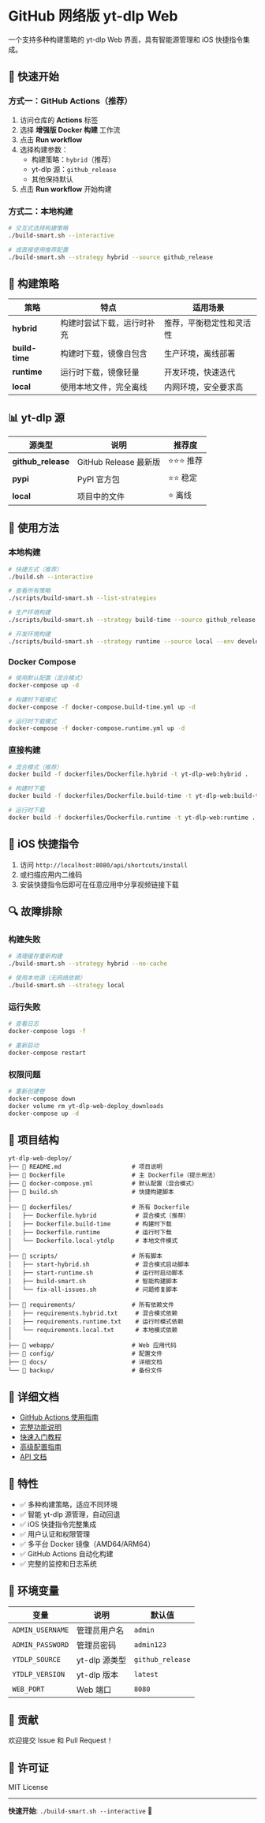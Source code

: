 # GitHub 网络版 yt-dlp Web

一个支持多种构建策略的 yt-dlp Web 界面，具有智能源管理和 iOS 快捷指令集成。

## 🚀 快速开始

### 方式一：GitHub Actions（推荐）

1. 访问仓库的 **Actions** 标签
2. 选择 **增强版 Docker 构建** 工作流
3. 点击 **Run workflow**
4. 选择构建参数：
   - 构建策略：`hybrid`（推荐）
   - yt-dlp 源：`github_release`
   - 其他保持默认
5. 点击 **Run workflow** 开始构建

### 方式二：本地构建

```bash
# 交互式选择构建策略
./build-smart.sh --interactive

# 或直接使用推荐配置
./build-smart.sh --strategy hybrid --source github_release
```

## 🎯 构建策略

| 策略 | 特点 | 适用场景 |
|------|------|----------|
| **hybrid** | 构建时尝试下载，运行时补充 | 推荐，平衡稳定性和灵活性 |
| **build-time** | 构建时下载，镜像自包含 | 生产环境，离线部署 |
| **runtime** | 运行时下载，镜像轻量 | 开发环境，快速迭代 |
| **local** | 使用本地文件，完全离线 | 内网环境，安全要求高 |

## 📊 yt-dlp 源

| 源类型 | 说明 | 推荐度 |
|--------|------|--------|
| **github_release** | GitHub Release 最新版 | ⭐⭐⭐ 推荐 |
| **pypi** | PyPI 官方包 | ⭐⭐ 稳定 |
| **local** | 项目中的文件 | ⭐ 离线 |

## 🔧 使用方法

### 本地构建

```bash
# 快捷方式（推荐）
./build.sh --interactive

# 查看所有策略
./scripts/build-smart.sh --list-strategies

# 生产环境构建
./scripts/build-smart.sh --strategy build-time --source github_release --env production

# 开发环境构建
./scripts/build-smart.sh --strategy runtime --source local --env development
```

### Docker Compose

```bash
# 使用默认配置（混合模式）
docker-compose up -d

# 构建时下载模式
docker-compose -f docker-compose.build-time.yml up -d

# 运行时下载模式
docker-compose -f docker-compose.runtime.yml up -d
```

### 直接构建

```bash
# 混合模式（推荐）
docker build -f dockerfiles/Dockerfile.hybrid -t yt-dlp-web:hybrid .

# 构建时下载
docker build -f dockerfiles/Dockerfile.build-time -t yt-dlp-web:build-time .

# 运行时下载
docker build -f dockerfiles/Dockerfile.runtime -t yt-dlp-web:runtime .
```

## 📱 iOS 快捷指令

1. 访问 `http://localhost:8080/api/shortcuts/install`
2. 或扫描应用内二维码
3. 安装快捷指令后即可在任意应用中分享视频链接下载

## 🔍 故障排除

### 构建失败
```bash
# 清理缓存重新构建
./build-smart.sh --strategy hybrid --no-cache

# 使用本地源（无网络依赖）
./build-smart.sh --strategy local
```

### 运行失败
```bash
# 查看日志
docker-compose logs -f

# 重新启动
docker-compose restart
```

### 权限问题
```bash
# 重新创建卷
docker-compose down
docker volume rm yt-dlp-web-deploy_downloads
docker-compose up -d
```

## 📁 项目结构

```
yt-dlp-web-deploy/
├── 📄 README.md                    # 项目说明
├── 📄 Dockerfile                   # 主 Dockerfile（提示用法）
├── 📄 docker-compose.yml           # 默认配置（混合模式）
├── 📄 build.sh                     # 快捷构建脚本
│
├── 📁 dockerfiles/                 # 所有 Dockerfile
│   ├── Dockerfile.hybrid           # 混合模式（推荐）
│   ├── Dockerfile.build-time       # 构建时下载
│   ├── Dockerfile.runtime          # 运行时下载
│   └── Dockerfile.local-ytdlp      # 本地文件模式
│
├── 📁 scripts/                     # 所有脚本
│   ├── start-hybrid.sh             # 混合模式启动脚本
│   ├── start-runtime.sh            # 运行时启动脚本
│   ├── build-smart.sh              # 智能构建脚本
│   └── fix-all-issues.sh           # 问题修复脚本
│
├── 📁 requirements/                # 所有依赖文件
│   ├── requirements.hybrid.txt     # 混合模式依赖
│   ├── requirements.runtime.txt    # 运行时模式依赖
│   └── requirements.local.txt      # 本地模式依赖
│
├── 📁 webapp/                      # Web 应用代码
├── 📁 config/                      # 配置文件
├── 📁 docs/                        # 详细文档
└── 📁 backup/                      # 备份文件
```

## 📖 详细文档

- [GitHub Actions 使用指南](docs/GITHUB_ACTIONS_GUIDE.md)
- [完整功能说明](docs/GITHUB_VERSION_MANUAL.md)
- [快速入门教程](docs/QUICK_START_TUTORIAL.md)
- [高级配置指南](docs/ADVANCED_CONFIGURATION.md)
- [API 文档](docs/API_DOCUMENTATION.md)

## 🎉 特性

- ✅ 多种构建策略，适应不同环境
- ✅ 智能 yt-dlp 源管理，自动回退
- ✅ iOS 快捷指令完整集成
- ✅ 用户认证和权限管理
- ✅ 多平台 Docker 镜像（AMD64/ARM64）
- ✅ GitHub Actions 自动化构建
- ✅ 完整的监控和日志系统

## 🔧 环境变量

| 变量 | 说明 | 默认值 |
|------|------|--------|
| `ADMIN_USERNAME` | 管理员用户名 | `admin` |
| `ADMIN_PASSWORD` | 管理员密码 | `admin123` |
| `YTDLP_SOURCE` | yt-dlp 源类型 | `github_release` |
| `YTDLP_VERSION` | yt-dlp 版本 | `latest` |
| `WEB_PORT` | Web 端口 | `8080` |

## 🤝 贡献

欢迎提交 Issue 和 Pull Request！

## 📄 许可证

MIT License

---

**快速开始**: `./build-smart.sh --interactive` 🚀
